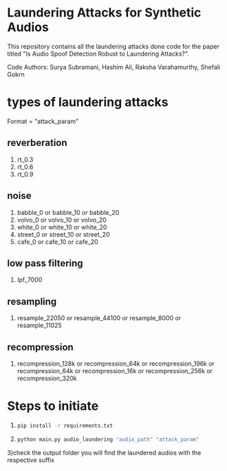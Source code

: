 # Laundering Attacks for Synthetic Audios
This repository contains all the laundering attacks done code for the paper titled "Is Audio Spoof Detection Robust to Laundering Attacks?". 

Code Authors: Surya Subramani, Hashim Ali, Raksha Varahamurthy, Shefali Gokrn

# types of laundering attacks
Format = "attack_param"
## reverberation
1) rt_0.3
2) rt_0.6
3) rt_0.9
## noise
1) babble_0 or babble_10 or babble_20
2) volvo_0 or volvo_10 or volvo_20
3) white_0 or white_10 or white_20
4) street_0 or street_10 or street_20
5) cafe_0 or cafe_10 or cafe_20
## low pass filtering
1) lpf_7000
## resampling
1) resample_22050 or resample_44100 or resample_8000 or resample_11025
## recompression
1) recompression_128k or recompression_64k or recompression_196k or recompression_64k or recompression_16k or recompression_256k or recompression_320k
# Steps to initiate
1) ```bash
   pip install -r requirements.txt 
2) ```bash
   python main.py audio_laundering "audio_path" "attack_param"
3)check the output folder you will find the laundered audios with the respective suffix

